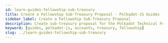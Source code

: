 ```yaml
---
id: learn-guides-fellowship-sub-treasury
title: Create a Fellowship Sub-Treasury Proposal - Polkadot-JS Guides
sidebar_label: Create a Fellowship Sub-Treasury Proposal
description: Create sub-treasury proposal for the Polkadot Technical Fellowship
keyword: [guides, polkadot-js, accounts, treasury, fellowship]
slug: ../learn-guides-fellowship-sub-treasury
---
```

